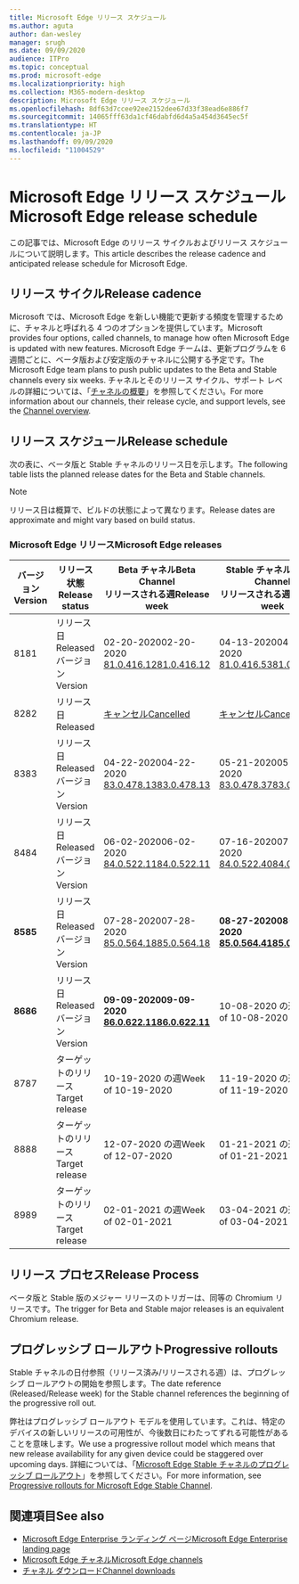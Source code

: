 ```yaml
---
title: Microsoft Edge リリース スケジュール
ms.author: aguta
author: dan-wesley
manager: srugh
ms.date: 09/09/2020
audience: ITPro
ms.topic: conceptual
ms.prod: microsoft-edge
ms.localizationpriority: high
ms.collection: M365-modern-desktop
description: Microsoft Edge リリース スケジュール
ms.openlocfilehash: 8df63d7ccee92ee2152dee67d33f38ead6e886f7
ms.sourcegitcommit: 14065fff63da1cf46dabfd6d4a5a454d3645ec5f
ms.translationtype: HT
ms.contentlocale: ja-JP
ms.lasthandoff: 09/09/2020
ms.locfileid: "11004529"
---
```

# <span data-ttu-id="9ac24-103">Microsoft Edge リリース スケジュール</span><span class="sxs-lookup"><span data-stu-id="9ac24-103">Microsoft Edge release schedule</span></span>

<span data-ttu-id="9ac24-104">この記事では、Microsoft Edge のリリース サイクルおよびリリース スケジュールについて説明します。</span><span class="sxs-lookup"><span data-stu-id="9ac24-104">This article describes the release cadence and anticipated release schedule for Microsoft Edge.</span></span>

## <span data-ttu-id="9ac24-105">リリース サイクル</span><span class="sxs-lookup"><span data-stu-id="9ac24-105">Release cadence</span></span>

<span data-ttu-id="9ac24-106">Microsoft では、Microsoft Edge を新しい機能で更新する頻度を管理するために、チャネルと呼ばれる 4 つのオプションを提供しています。</span><span class="sxs-lookup"><span data-stu-id="9ac24-106">Microsoft provides four options, called channels, to manage how often Microsoft Edge is updated with new features.</span></span> <span data-ttu-id="9ac24-107">Microsoft Edge チームは、更新プログラムを 6 週間ごとに、ベータ版および安定版のチャネルに公開する予定です。</span><span class="sxs-lookup"><span data-stu-id="9ac24-107">The Microsoft Edge team plans to push public updates to the Beta and Stable channels every six weeks.</span></span> <span data-ttu-id="9ac24-108">チャネルとそのリリース サイクル、サポート レベルの詳細については、「[チャネルの概要](https://docs.microsoft.com/DeployEdge/microsoft-edge-channels#channel-overview)」を参照してください。</span><span class="sxs-lookup"><span data-stu-id="9ac24-108">For more information about our channels, their release cycle, and support levels, see the [Channel overview](https://docs.microsoft.com/DeployEdge/microsoft-edge-channels#channel-overview).</span></span>

## <span data-ttu-id="9ac24-109">リリース スケジュール</span><span class="sxs-lookup"><span data-stu-id="9ac24-109">Release schedule</span></span>

<span data-ttu-id="9ac24-110">次の表に、ベータ版と Stable チャネルのリリース日を示します。</span><span class="sxs-lookup"><span data-stu-id="9ac24-110">The following table lists the planned release dates for the Beta and Stable channels.</span></span>

> [!NOTE]
> <span data-ttu-id="9ac24-111">リリース日は概算で、ビルドの状態によって異なります。</span><span class="sxs-lookup"><span data-stu-id="9ac24-111">Release dates are approximate and might vary based on build status.</span></span>

### <span data-ttu-id="9ac24-112">Microsoft Edge リリース</span><span class="sxs-lookup"><span data-stu-id="9ac24-112">Microsoft Edge releases</span></span>

| <span data-ttu-id="9ac24-113">バージョン</span><span class="sxs-lookup"><span data-stu-id="9ac24-113">Version</span></span> | <span data-ttu-id="9ac24-114">リリース状態</span><span class="sxs-lookup"><span data-stu-id="9ac24-114">Release status</span></span> | <span data-ttu-id="9ac24-115">Beta チャネル</span><span class="sxs-lookup"><span data-stu-id="9ac24-115">Beta Channel</span></span><br><span data-ttu-id="9ac24-116">リリースされる週</span><span class="sxs-lookup"><span data-stu-id="9ac24-116">Release week</span></span> | <span data-ttu-id="9ac24-117">Stable チャネル</span><span class="sxs-lookup"><span data-stu-id="9ac24-117">Stable Channel</span></span><br><span data-ttu-id="9ac24-118">リリースされる週</span><span class="sxs-lookup"><span data-stu-id="9ac24-118">Release week</span></span> |
|---------|-----|------|--------|
| <span data-ttu-id="9ac24-119">81</span><span class="sxs-lookup"><span data-stu-id="9ac24-119">81</span></span> | <span data-ttu-id="9ac24-120">リリース日</span><span class="sxs-lookup"><span data-stu-id="9ac24-120">Released</span></span><br><span data-ttu-id="9ac24-121">バージョン</span><span class="sxs-lookup"><span data-stu-id="9ac24-121">Version</span></span> | <span data-ttu-id="9ac24-122">02-20-2020</span><span class="sxs-lookup"><span data-stu-id="9ac24-122">02-20-2020</span></span><br>[<span data-ttu-id="9ac24-123">81.0.416.12</span><span class="sxs-lookup"><span data-stu-id="9ac24-123">81.0.416.12</span></span>](https://docs.microsoft.com/DeployEdge/microsoft-edge-relnote-beta-channel#version-81041612-february-20) | <span data-ttu-id="9ac24-124">04-13-2020</span><span class="sxs-lookup"><span data-stu-id="9ac24-124">04-13-2020</span></span><br>[<span data-ttu-id="9ac24-125">81.0.416.53</span><span class="sxs-lookup"><span data-stu-id="9ac24-125">81.0.416.53</span></span>](https://docs.microsoft.com/DeployEdge/microsoft-edge-relnote-stable-channel#version-81041653-april-13) |
| <span data-ttu-id="9ac24-126">82</span><span class="sxs-lookup"><span data-stu-id="9ac24-126">82</span></span> | <span data-ttu-id="9ac24-127">リリース日</span><span class="sxs-lookup"><span data-stu-id="9ac24-127">Released</span></span> | [<span data-ttu-id="9ac24-128">キャンセル</span><span class="sxs-lookup"><span data-stu-id="9ac24-128">Cancelled</span></span>](https://blogs.windows.com/msedgedev/2020/03/20/update-stable-channel-releases/) | [<span data-ttu-id="9ac24-129">キャンセル</span><span class="sxs-lookup"><span data-stu-id="9ac24-129">Cancelled</span></span>](https://blogs.windows.com/msedgedev/2020/03/20/update-stable-channel-releases/) |
| <span data-ttu-id="9ac24-130">83</span><span class="sxs-lookup"><span data-stu-id="9ac24-130">83</span></span> | <span data-ttu-id="9ac24-131">リリース日</span><span class="sxs-lookup"><span data-stu-id="9ac24-131">Released</span></span><br><span data-ttu-id="9ac24-132">バージョン</span><span class="sxs-lookup"><span data-stu-id="9ac24-132">Version</span></span> | <span data-ttu-id="9ac24-133">04-22-2020</span><span class="sxs-lookup"><span data-stu-id="9ac24-133">04-22-2020</span></span><br>[<span data-ttu-id="9ac24-134">83.0.478.13</span><span class="sxs-lookup"><span data-stu-id="9ac24-134">83.0.478.13</span></span>](https://docs.microsoft.com/DeployEdge/microsoft-edge-relnote-beta-channel#version-83047813-april-22) | <span data-ttu-id="9ac24-135">05-21-2020</span><span class="sxs-lookup"><span data-stu-id="9ac24-135">05-21-2020</span></span><br> [<span data-ttu-id="9ac24-136">83.0.478.37</span><span class="sxs-lookup"><span data-stu-id="9ac24-136">83.0.478.37</span></span>](https://docs.microsoft.com/DeployEdge/microsoft-edge-relnote-stable-channel#version-83047837-may-21) |
| <span data-ttu-id="9ac24-137">84</span><span class="sxs-lookup"><span data-stu-id="9ac24-137">84</span></span> | <span data-ttu-id="9ac24-138">リリース日</span><span class="sxs-lookup"><span data-stu-id="9ac24-138">Released</span></span><br><span data-ttu-id="9ac24-139">バージョン</span><span class="sxs-lookup"><span data-stu-id="9ac24-139">Version</span></span> | <span data-ttu-id="9ac24-140">06-02-2020</span><span class="sxs-lookup"><span data-stu-id="9ac24-140">06-02-2020</span></span><br>[<span data-ttu-id="9ac24-141">84.0.522.11</span><span class="sxs-lookup"><span data-stu-id="9ac24-141">84.0.522.11</span></span>](https://docs.microsoft.com/DeployEdge/microsoft-edge-relnote-beta-channel#version-84052211-june-2) | <span data-ttu-id="9ac24-142">07-16-2020</span><span class="sxs-lookup"><span data-stu-id="9ac24-142">07-16-2020</span></span><br> [<span data-ttu-id="9ac24-143">84.0.522.40</span><span class="sxs-lookup"><span data-stu-id="9ac24-143">84.0.522.40</span></span>](https://docs.microsoft.com/DeployEdge/microsoft-edge-relnote-stable-channel#version-84052240-july-16) |
| **<span data-ttu-id="9ac24-144">85</span><span class="sxs-lookup"><span data-stu-id="9ac24-144">85</span></span>** | <span data-ttu-id="9ac24-145">リリース日</span><span class="sxs-lookup"><span data-stu-id="9ac24-145">Released</span></span><br><span data-ttu-id="9ac24-146">バージョン</span><span class="sxs-lookup"><span data-stu-id="9ac24-146">Version</span></span> | <span data-ttu-id="9ac24-147">07-28-2020</span><span class="sxs-lookup"><span data-stu-id="9ac24-147">07-28-2020</span></span><br>[<span data-ttu-id="9ac24-148">85.0.564.18</span><span class="sxs-lookup"><span data-stu-id="9ac24-148">85.0.564.18</span></span>](https://docs.microsoft.com/DeployEdge/microsoft-edge-relnote-beta-channel#version-85056418-july-28)  | **<span data-ttu-id="9ac24-149">08-27-2020</span><span class="sxs-lookup"><span data-stu-id="9ac24-149">08-27-2020</span></span>**<br>**[<span data-ttu-id="9ac24-150">85.0.564.41</span><span class="sxs-lookup"><span data-stu-id="9ac24-150">85.0.564.41</span></span>](https://docs.microsoft.com/DeployEdge/microsoft-edge-relnote-stable-channel#version-85056441-august-27)** |
| **<span data-ttu-id="9ac24-151">86</span><span class="sxs-lookup"><span data-stu-id="9ac24-151">86</span></span>** | <span data-ttu-id="9ac24-152">リリース日</span><span class="sxs-lookup"><span data-stu-id="9ac24-152">Released</span></span><br><span data-ttu-id="9ac24-153">バージョン</span><span class="sxs-lookup"><span data-stu-id="9ac24-153">Version</span></span> | **<span data-ttu-id="9ac24-154">09-09-2020</span><span class="sxs-lookup"><span data-stu-id="9ac24-154">09-09-2020</span></span>**<br>**[<span data-ttu-id="9ac24-155">86.0.622.11</span><span class="sxs-lookup"><span data-stu-id="9ac24-155">86.0.622.11</span></span>](https://docs.microsoft.com/DeployEdge/microsoft-edge-relnote-beta-channel#version-86062211-september-9)** | <span data-ttu-id="9ac24-156">10-08-2020 の週</span><span class="sxs-lookup"><span data-stu-id="9ac24-156">Week of 10-08-2020</span></span> |
| <span data-ttu-id="9ac24-157">87</span><span class="sxs-lookup"><span data-stu-id="9ac24-157">87</span></span> | <span data-ttu-id="9ac24-158">ターゲットのリリース</span><span class="sxs-lookup"><span data-stu-id="9ac24-158">Target release</span></span> | <span data-ttu-id="9ac24-159">10-19-2020 の週</span><span class="sxs-lookup"><span data-stu-id="9ac24-159">Week of 10-19-2020</span></span> | <span data-ttu-id="9ac24-160">11-19-2020 の週</span><span class="sxs-lookup"><span data-stu-id="9ac24-160">Week of 11-19-2020</span></span> |
| <span data-ttu-id="9ac24-161">88</span><span class="sxs-lookup"><span data-stu-id="9ac24-161">88</span></span> | <span data-ttu-id="9ac24-162">ターゲットのリリース</span><span class="sxs-lookup"><span data-stu-id="9ac24-162">Target release</span></span> | <span data-ttu-id="9ac24-163">12-07-2020 の週</span><span class="sxs-lookup"><span data-stu-id="9ac24-163">Week of 12-07-2020</span></span> | <span data-ttu-id="9ac24-164">01-21-2021 の週</span><span class="sxs-lookup"><span data-stu-id="9ac24-164">Week of 01-21-2021</span></span> |
| <span data-ttu-id="9ac24-165">89</span><span class="sxs-lookup"><span data-stu-id="9ac24-165">89</span></span> | <span data-ttu-id="9ac24-166">ターゲットのリリース</span><span class="sxs-lookup"><span data-stu-id="9ac24-166">Target release</span></span> | <span data-ttu-id="9ac24-167">02-01-2021 の週</span><span class="sxs-lookup"><span data-stu-id="9ac24-167">Week of 02-01-2021</span></span> | <span data-ttu-id="9ac24-168">03-04-2021 の週</span><span class="sxs-lookup"><span data-stu-id="9ac24-168">Week of 03-04-2021</span></span> |

## <span data-ttu-id="9ac24-169">リリース プロセス</span><span class="sxs-lookup"><span data-stu-id="9ac24-169">Release Process</span></span>

<span data-ttu-id="9ac24-170">ベータ版と Stable 版のメジャー リリースのトリガーは、同等の Chromium リリースです。</span><span class="sxs-lookup"><span data-stu-id="9ac24-170">The trigger for Beta and Stable major releases is an equivalent Chromium release.</span></span>

## <span data-ttu-id="9ac24-171">プログレッシブ ロールアウト</span><span class="sxs-lookup"><span data-stu-id="9ac24-171">Progressive rollouts</span></span>

<span data-ttu-id="9ac24-172">Stable チャネルの日付参照（リリース済み/リリースされる週）は、プログレッシブ ロールアウトの開始を参照します。</span><span class="sxs-lookup"><span data-stu-id="9ac24-172">The date reference (Released/Release week) for the Stable channel references the beginning of the progressive roll out.</span></span>

<span data-ttu-id="9ac24-173">弊社はプログレッシブ ロールアウト モデルを使用しています。これは、特定のデバイスの新しいリリースの可用性が、今後数日にわたってずれる可能性があることを意味します。</span><span class="sxs-lookup"><span data-stu-id="9ac24-173">We use a progressive rollout model which means that new release availability for any given device could be staggered over upcoming days.</span></span> <span data-ttu-id="9ac24-174">詳細については、「[Microsoft Edge Stable チャネルのプログレッシブ ロールアウト](microsoft-edge-update-progressive-rollout.md)」を参照してください。</span><span class="sxs-lookup"><span data-stu-id="9ac24-174">For more information, see [Progressive rollouts for Microsoft Edge Stable Channel](microsoft-edge-update-progressive-rollout.md).</span></span>

## <span data-ttu-id="9ac24-175">関連項目</span><span class="sxs-lookup"><span data-stu-id="9ac24-175">See also</span></span>

- [<span data-ttu-id="9ac24-176">Microsoft Edge Enterprise ランディング ページ</span><span class="sxs-lookup"><span data-stu-id="9ac24-176">Microsoft Edge Enterprise landing page</span></span>](https://aka.ms/EdgeEnterprise)
- [<span data-ttu-id="9ac24-177">Microsoft Edge チャネル</span><span class="sxs-lookup"><span data-stu-id="9ac24-177">Microsoft Edge channels</span></span>](microsoft-edge-channels.md)
- [<span data-ttu-id="9ac24-178">チャネル ダウンロード</span><span class="sxs-lookup"><span data-stu-id="9ac24-178">Channel downloads</span></span>](https://www.microsoft.com/edge/business/download)